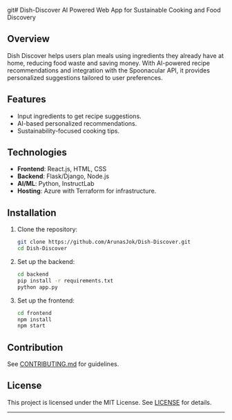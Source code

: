 git# Dish-Discover
AI Powered Web App for Sustainable Cooking and Food Discovery
## Overview
Dish Discover helps users plan meals using ingredients they already have at home, reducing food waste and saving money. With AI-powered recipe recommendations and integration with the Spoonacular API, it provides personalized suggestions tailored to user preferences.

## Features
- Input ingredients to get recipe suggestions.
- AI-based personalized recommendations.
- Sustainability-focused cooking tips.

## Technologies
- **Frontend**: React.js, HTML, CSS
- **Backend**: Flask/Django, Node.js
- **AI/ML**: Python, InstructLab
- **Hosting**: Azure with Terraform for infrastructure.

## Installation
1. Clone the repository:
   ```bash
   git clone https://github.com/ArunasJok/Dish-Discover.git
   cd Dish-Discover
   ```
2. Set up the backend:
   ```bash
   cd backend
   pip install -r requirements.txt
   python app.py
   ```
3. Set up the frontend:
   ```bash
   cd frontend
   npm install
   npm start
   ```

## Contribution
See [CONTRIBUTING.md](CONTRIBUTING.md) for guidelines.

## License
This project is licensed under the MIT License. See [LICENSE](LICENSE) for details.

---

